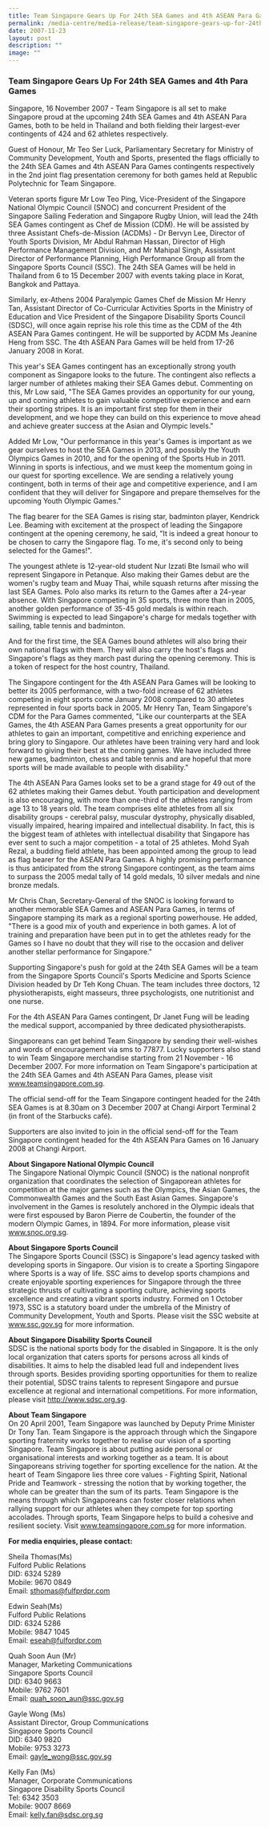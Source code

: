 ```yaml
---
title: Team Singapore Gears Up For 24th SEA Games and 4th ASEAN Para Games
permalink: /media-centre/media-release/team-singapore-gears-up-for-24th-sea-games-and-4th-asean-para-games/
date: 2007-11-23
layout: post
description: ""
image: ""
---
```

### **Team Singapore Gears Up For 24th SEA Games and 4th Para Games**

Singapore, 16 November 2007 - Team Singapore is all set to make Singapore proud at the upcoming 24th SEA Games and 4th ASEAN Para Games, both to be held in Thailand and both fielding their largest-ever contingents of 424 and 62 athletes respectively.

Guest of Honour, Mr Teo Ser Luck, Parliamentary Secretary for Ministry of Community Development, Youth and Sports, presented the flags officially to the 24th SEA Games and 4th ASEAN Para Games contingents respectively in the 2nd joint flag presentation ceremony for both games held at Republic Polytechnic for Team Singapore.

Veteran sports figure Mr Low Teo Ping, Vice-President of the Singapore National Olympic Council (SNOC) and concurrent President of the Singapore Sailing Federation and Singapore Rugby Union, will lead the 24th SEA Games contingent as Chef de Mission (CDM). He will be assisted by three Assistant Chefs-de-Mission (ACDMs) - Dr Bervyn Lee, Director of Youth Sports Division, Mr Abdul Rahman Hassan, Director of High Performance Management Division, and Mr Mahipal Singh, Assistant Director of Performance Planning, High Performance Group all from the Singapore Sports Council (SSC). The 24th SEA Games will be held in Thailand from 6 to 15 December 2007 with events taking place in Korat, Bangkok and Pattaya.

Similarly, ex-Athens 2004 Paralympic Games Chef de Mission Mr Henry Tan, Assistant Director of Co-Curricular Activities Sports in the Ministry of Education and Vice President of the Singapore Disability Sports Council (SDSC), will once again reprise his role this time as the CDM of the 4th ASEAN Para Games contingent. He will be supported by ACDM Ms Jeanine Heng from SSC. The 4th ASEAN Para Games will be held from 17-26 January 2008 in Korat.

This year's SEA Games contingent has an exceptionally strong youth component as Singapore looks to the future. The contingent also reflects a larger number of athletes making their SEA Games debut. Commenting on this, Mr Low said, "The SEA Games provides an opportunity for our young, up and coming athletes to gain valuable competitive experience and earn their sporting stripes. It is an important first step for them in their development, and we hope they can build on this experience to move ahead and achieve greater success at the Asian and Olympic levels."

Added Mr Low, "Our performance in this year's Games is important as we gear ourselves to host the SEA Games in 2013, and possibly the Youth Olympics Games in 2010, and for the opening of the Sports Hub in 2011. Winning in sports is infectious, and we must keep the momentum going in our quest for sporting excellence. We are sending a relatively young contingent, both in terms of their age and competitive experience, and I am confident that they will deliver for Singapore and prepare themselves for the upcoming Youth Olympic Games."

The flag bearer for the SEA Games is rising star, badminton player, Kendrick Lee. Beaming with excitement at the prospect of leading the Singapore contingent at the opening ceremony, he said, "It is indeed a great honour to be chosen to carry the Singapore flag. To me, it's second only to being selected for the Games!".

The youngest athlete is 12-year-old student Nur Izzati Bte Ismail who will represent Singapore in Petanque. Also making their Games debut are the women's rugby team and Muay Thai, while squash returns after missing the last SEA Games. Polo also marks its return to the Games after a 24-year absence. With Singapore competing in 35 sports, three more than in 2005, another golden performance of 35-45 gold medals is within reach. Swimming is expected to lead Singapore's charge for medals together with sailing, table tennis and badminton.

And for the first time, the SEA Games bound athletes will also bring their own national flags with them. They will also carry the host's flags and Singapore's flags as they march past during the opening ceremony. This is a token of respect for the host country, Thailand.

The Singapore contingent for the 4th ASEAN Para Games will be looking to better its 2005 performance, with a two-fold increase of 62 athletes competing in eight sports come January 2008 compared to 30 athletes represented in four sports back in 2005. Mr Henry Tan, Team Singapore's CDM for the Para Games commented, "Like our counterparts at the SEA Games, the 4th ASEAN Para Games presents a great opportunity for our athletes to gain an important, competitive and enriching experience and bring glory to Singapore. Our athletes have been training very hard and look forward to giving their best at the coming games. We have included three new games, badminton, chess and table tennis and are hopeful that more sports will be made available to people with disability."

The 4th ASEAN Para Games looks set to be a grand stage for 49 out of the 62 athletes making their Games debut. Youth participation and development is also encouraging, with more than one-third of the athletes ranging from age 13 to 18 years old. The team comprises elite athletes from all six disability groups - cerebral palsy, muscular dystrophy, physically disabled, visually impaired, hearing impaired and intellectual disability. In fact, this is the biggest team of athletes with intellectual disability that Singapore has ever sent to such a major competition - a total of 25 athletes. Mohd Syah Rezal, a budding field athlete, has been appointed among the group to lead as flag bearer for the ASEAN Para Games. A highly promising performance is thus anticipated from the strong Singapore contingent, as the team aims to surpass the 2005 medal tally of 14 gold medals, 10 silver medals and nine bronze medals.

Mr Chris Chan, Secretary-General of the SNOC is looking forward to another memorable SEA Games and ASEAN Para Games, in terms of Singapore stamping its mark as a regional sporting powerhouse. He added, "There is a good mix of youth and experience in both games. A lot of training and preparation have been put in to get the athletes ready for the Games so I have no doubt that they will rise to the occasion and deliver another stellar performance for Singapore."

Supporting Singapore's push for gold at the 24th SEA Games will be a team from the Singapore Sports Council's Sports Medicine and Sports Science Division headed by Dr Teh Kong Chuan. The team includes three doctors, 12 physiotherapists, eight masseurs, three psychologists, one nutritionist and one nurse.

For the 4th ASEAN Para Games contingent, Dr Janet Fung will be leading the medical support, accompanied by three dedicated physiotherapists.

Singaporeans can get behind Team Singapore by sending their well-wishes and words of encouragement via sms to 77877. Lucky supporters also stand to win Team Singapore merchandise starting from 21 November - 16 December 2007. For more information on Team Singapore's participation at the 24th SEA Games and 4th ASEAN Para Games, please visit www.teamsingapore.com.sg.

The official send-off for the Team Singapore contingent headed for the 24th SEA Games is at 8.30am on 3 December 2007 at Changi Airport Terminal 2 (in front of the Starbucks café).

Supporters are also invited to join in the official send-off for the Team Singapore contingent headed for the 4th ASEAN Para Games on 16 January 2008 at Changi Airport.


**About Singapore National Olympic Council**
<br>
The Singapore National Olympic Council (SNOC) is the national nonprofit organization that coordinates the selection of Singaporean athletes for competition at the major games such as the Olympics, the Asian Games, the Commonwealth Games and the South East Asian Games. Singapore's involvement in the Games is resolutely anchored in the Olympic ideals that were first espoused by Baron Pierre de Coubertin, the founder of the modern Olympic Games, in 1894. For more information, please visit www.snoc.org.sg.

**About Singapore Sports Council**
<br>
The Singapore Sports Council (SSC) is Singapore's lead agency tasked with developing sports in Singapore. Our vision is to create a Sporting Singapore where Sports is a way of life. SSC aims to develop sports champions and create enjoyable sporting experiences for Singapore through the three strategic thrusts of cultivating a sporting culture, achieving sports excellence and creating a vibrant sports industry. Formed on 1 October 1973, SSC is a statutory board under the umbrella of the Ministry of Community Development, Youth and Sports. Please visit the SSC website at www.ssc.gov.sg for more information.


**About Singapore Disability Sports Council**
<br>
SDSC is the national sports body for the disabled in Singapore. It is the only local organization that caters sports for persons across all kinds of disabilities. It aims to help the disabled lead full and independent lives through sports. Besides providing sporting opportunities for them to realize their potential, SDSC trains talents to represent Singapore and pursue excellence at regional and international competitions. For more information, please visit http://www.sdsc.org.sg.

**About Team Singapore**
<br>
On 20 April 2001, Team Singapore was launched by Deputy Prime Minister Dr Tony Tan. Team Singapore is the approach through which the Singapore sporting fraternity works together to realise our vision of a sporting Singapore. Team Singapore is about putting aside personal or organisational interests and working together as a team. It is about Singaporeans striving together for sporting excellence for the nation. At the heart of Team Singapore lies three core values - Fighting Spirit, National Pride and Teamwork - stressing the notion that by working together, the whole can be greater than the sum of its parts. Team Singapore is the means through which Singaporeans can foster closer relations when rallying support for our athletes when they compete for top sporting accolades. Through sports, Team Singapore helps to build a cohesive and resilient society. Visit www.teamsingapore.com.sg for more information.

**For media enquiries, please contact:**

Sheila Thomas(Ms)
<br>
Fulford Public Relations
<br>
DID: 6324 5289
<br>
Mobile: 9670 0849
<br>
Email: [sthomas@fulfprdpr.com](mailto:sthomas@fulfprdpr.com)

Edwin Seah(Ms)
<br>
Fulford Public Relations
<br>
DID: 6324 5286
<br>
Mobile: 9847 1045
<br>
Email: [eseah@fulfordpr.com](mailto:eseah@fulfordpr.com)

Quah Soon Aun (Mr)
<br>
Manager, Marketing Communications
<br>
Singapore Sports Council
<br>
DID: 6340 9663
<br>
Mobile: 9762 7601
<br>
Email: [quah_soon_aun@ssc.gov.sg](mailto:quah_soon_aun@ssc.gov.sg)

Gayle Wong (Ms)
<br>
Assistant Director, Group Communications
<br>
Singapore Sports Council
<br>
DID: 6340 9820
<br>
Mobile: 9753 3273
<br>
Email: [gayle_wong@ssc.gov.sg](mailto:gayle_wong@ssc.gov.sg)

Kelly Fan (Ms)
<br>
Manager, Corporate Communications
<br>
Singapore Disability Sports Council
<br>
Tel: 6342 3503
<br>
Mobile: 9007 8669
<br>
Email: [kelly.fan@sdsc.org.sg](mailto:kelly.fan@sdsc.org.sg)